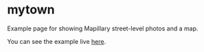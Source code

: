 # mytown

Example page for showing Mapillary street-level photos and a map.

You can see the example live [here](http://www.janeriksolem.net/mytown/).
